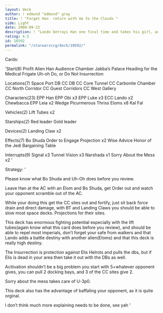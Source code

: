 ```yaml
---
layout: deck
author: ! edmund "edmund" gray
title: ! "Forget Han  return with me to the Clouds "
side: Light
date: 2000-09-22
description: ! "Lando betrays Han one final time and takes his girl, and ditches him, returning to his mining colony, leaving him stuck in the Audience Chamber with an Elom as his sole companion.Big direct damage in the saftey of interior sites."
rating: 4.5
id: 10592
permalink: "/starwarsccg/deck/10592/"
---
```

Cards: 

'Start(8)
Profit
Alien Han
Audience Chamber
Jabba&#8217;s Palace
Heading for the Medical Frigate
Uh-oh
Do, or Do Not
Insurrection

Locations(7)
Space Port DB
CC DB
CC Core Tunnel
CC Carbonite Chamber
CC North Corridor
CC Guest Corridors
CC West Gallery

Characters(23)
EPP Han
EPP Obi x3
EPP Luke x3
ECC Lando x2
Chewbacca
EPP Leia x2
Wedge
Picurmerous Thriss
Eloms x8
Kal Fal

Vehicles(2)
Lift Tubes x2

Starships(2)
Red leader
Gold leader

Devices(2)
Landing Claw x2

Effects(7)
Bo Shuda
Order to Engage
Projection x2
Wise Advice
Honor of the Jedi
Bargaining Table

Interrupts(9)
Signal x3
Tunnel Vision x3
Narshada x1
Sorry About the Mess x2 '

Strategy: '

Please know what Bo Shuda and Uh-Oh does before you review.

Leave Han at the AC with an Elom and Bo Shuda, get Order out and watch your opponent scramble out of the AC.

While your doing this get the CC sites out and fortify, just sit back force drain and direct damage, with BT and Landing Claws you should be able to slow most space decks. Projections for their sites.

This deck has enormous fighting potential especially with the lift tubes(again know what this card does before you review), and should be able to repel most imperials, don&#8217;t forget your safe from walkers and that Lando adds a battle destiny with another alien(Eloms) and that this deck is really high destiny.

The Insurrection is protection against Elis Helrots and pulls the dbs, but if Elis is dead in your area then take it out with the DBs as well.

Acitivation shouldn&#8217;t be a big problem you start with 5+whatever opponent gives, you can pull 2 docking bays, and 3 of the CC sites give 2.

Sorry about the mess takes care of U-3p0.

This deck also has the advantage of baffaling your opponent, as it is quite orginal.

I don&#8217;t think much more explaining needs to be done, see yah '

